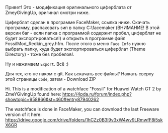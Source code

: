 Привет! Это - модификация оригинального циферблата от ZmeyGivingUp, оригинал смотри ниже.

Циферблат сделан в программе FaceMaker, ссылка ниже. Скачать программу, распаковать зип в папку C:\facemaker (ВНИМАНИЕ! В этой версии баг - если папка с программой содержит пробел, циферблат не будет экспортироваться!) и открыть в программе файл FossilMod_Redkin_grey.hfm.
После этого в меню `Face Info` нужно выбрать папку, куда будет экспортироваться циферблат (Theme Directory) - тоже без пробелов!.

Ну и нажимаем `Export`. Всё :)

Для тех, кто не наком с git. Как ьскачать все файлы? Нажать сверху этой страницы `Code`, затем - Download ZIP

Hi. This is a modification of a watchface "Fossil" for Huawei Watch GT 2 by ZmeYGivingUp found here:
https://4pda.ru/forum/index.php?showtopic=958866&st=460#entry87940262

The watchface is done in FaceMaker, you can download the last Freeware version of it here:
https://drive.google.com/drive/folders/1hCZz0B3l9v3xW4wv9LRmwfF8i5skX6GR

